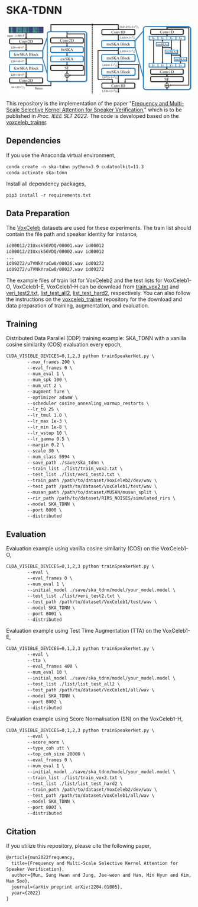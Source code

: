# SKA-TDNN

<img src="./img/overview.png" width="800">

This repository is the implementation of the paper "[Frequency and Multi-Scale Selective Kernel Attention for Speaker Verification](https://arxiv.org/abs/2204.01005)," which is to be published in *Proc. IEEE SLT 2022*. The code is developed based on the [voxceleb_trainer](https://github.com/clovaai/voxceleb_trainer).

## Dependencies
If you use the Anaconda virtual environment,
```
conda create -n ska-tdnn python=3.9 cudatoolkit=11.3
conda activate ska-tdnn
```
Install all dependency packages,
```
pip3 install -r requirements.txt
```


## Data Preparation
The [VoxCeleb](https://mm.kaist.ac.kr/datasets/voxceleb/) datasets are used for these experiments.
The train list should contain the file path and speaker identity for instance,
```
id00012/21Uxsk56VDQ/00001.wav id00012
id00012/21Uxsk56VDQ/00002.wav id00012
...
id09272/u7VNkYraCw0/00026.wav id09272
id09272/u7VNkYraCw0/00027.wav id09272
```
The example files of train list for VoxCeleb2 and the test lists for VoxCeleb1-O, VoxCeleb1-E, VoxCeleb1-H can be download from [train_vox2.txt](https://drive.google.com/file/d/1Y6yjKDULxJ40mhLzeKUzkeAvqNlP0tzX/view?usp=sharing) and [veri_test2.txt](https://drive.google.com/file/d/1EUDR5oCPC-zOexhLBHbFQpdnw1IRWq-B/view?usp=sharing), [list_test_all2](https://drive.google.com/file/d/1BgnEugORlSPsi4ZpTjTayAGPqyWTm7S8/view?usp=sharing), [list_test_hard2](https://drive.google.com/file/d/1p-gbPbDK4dy_SvSRWZ3KP17iZdHqjHQ4/view?usp=sharing), respectively. You can also follow the instructions on the [voxceleb_trainer](https://github.com/clovaai/voxceleb_trainer) repository for the download and data preparation of training, augmentation, and evaluation.


## Training
Distributed Data Parallel (DDP) training example: SKA_TDNN with a vanilla cosine similarity (COS) evaluation every epoch,
```
CUDA_VISIBLE_DEVICES=0,1,2,3 python trainSpeakerNet.py \
        --max_frames 200 \
        --eval_frames 0 \
        --num_eval 1 \
        --num_spk 100 \
        --num_utt 2 \
        --augment Ture \
        --optimizer adamW \
        --scheduler cosine_annealing_warmup_restarts \
        --lr_t0 25 \
        --lr_tmul 1.0 \
        --lr_max 1e-3 \
        --lr_min 1e-8 \
        --lr_wstep 10 \
        --lr_gamma 0.5 \
        --margin 0.2 \
        --scale 30 \
        --num_class 5994 \
        --save_path ./save/ska_tdnn \
        --train_list ./list/train_vox2.txt \
        --test_list ./list/veri_test2.txt \
        --train_path /path/to/dataset/VoxCeleb2/dev/wav \
        --test_path /path/to/dataset/VoxCeleb1/test/wav \
        --musan_path /path/to/dataset/MUSAN/musan_split \
        --rir_path /path/to/dataset/RIRS_NOISES/simulated_rirs \
        --model SKA_TDNN \
        --port 8000 \
        --distributed
```

## Evaluation
Evaluation example using vanilla cosine similarity (COS) on the VoxCeleb1-O,
```
CUDA_VISIBLE_DEVICES=0,1,2,3 python trainSpeakerNet.py \
        --eval \
        --eval_frames 0 \
        --num_eval 1 \
        --initial_model ./save/ska_tdnn/model/your_model.model \
        --test_list ./list/veri_test2.txt \
        --test_path /path/to/dataset/VoxCeleb1/test/wav \
        --model SKA_TDNN \
        --port 8001 \
        --distributed
```
Evaluation example using Test Time Augmentation (TTA) on the VoxCeleb1-E,
```
CUDA_VISIBLE_DEVICES=0,1,2,3 python trainSpeakerNet.py \
        --eval \
        --tta \
        --eval_frames 400 \
        --num_eval 10 \
        --initial_model ./save/ska_tdnn/model/your_model.model \
        --test_list ./list/list_test_all2 \
        --test_path /path/to/dataset/VoxCeleb1/all/wav \
        --model SKA_TDNN \
        --port 8002 \
        --distributed
```
Evaluation example using Score Normalisation (SN) on the VoxCeleb1-H,
```
CUDA_VISIBLE_DEVICES=0,1,2,3 python trainSpeakerNet.py \
        --eval \
        --score_norm \
        --type_coh utt \
        --top_coh_size 20000 \
        --eval_frames 0 \
        --num_eval 1 \
        --initial_model ./save/ska_tdnn/model/your_model.model \
        --train_list ./list/train_vox2.txt \
        --test_list ./list/list_test_hard2 \
        --train_path /path/to/dataset/VoxCeleb2/dev/wav \
        --test_path /path/to/dataset/VoxCeleb1/all/wav \
        --model SKA_TDNN \
        --port 8003 \
        --distributed
```


## Citation
If you utilize this repository, please cite the following paper,
```
@article{mun2022frequency,
  title={Frequency and Multi-Scale Selective Kernel Attention for Speaker Verification},
  author={Mun, Sung Hwan and Jung, Jee-weon and Han, Min Hyun and Kim, Nam Soo},
  journal={arXiv preprint arXiv:2204.01005},
  year={2022}
}
```

